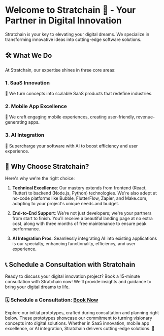 # Welcome to Stratchain 👋 - Your Partner in Digital Innovation

Stratchain is your key to elevating your digital dreams. We specialize in transforming innovative ideas into cutting-edge software solutions.

## 🛠️ What We Do

At Stratchain, our expertise shines in three core areas:

### 1. SaaS Innovation

🚀 We turn concepts into scalable SaaS products that redefine industries.

### 2. Mobile App Excellence

📱 We craft engaging mobile experiences, creating user-friendly, revenue-generating apps.

### 3. AI Integration

🤖 Supercharge your software with AI to boost efficiency and user experience.

## 🌟 Why Choose Stratchain?

Here's why we're the right choice:

1. **Technical Excellence**: Our mastery extends from frontend (React, Flutter) to backend (Node.js, Python) technologies. We're also adept at no-code platforms like Bubble, FlutterFlow, Zapier, and Make.com, adapting to your project's unique needs and budget.

2. **End-to-End Support**: We're not just developers; we're your partners from start to finish. You'll receive a beautiful landing page at no extra cost, along with three months of free maintenance to ensure peak performance.

3. **AI Integration Pros**: Seamlessly integrating AI into existing applications is our specialty, enhancing functionality, efficiency, and user experience.

## 📞 Schedule a Consultation with Stratchain

Ready to discuss your digital innovation project? Book a 15-minute consultation with Stratchain now! We'll provide insights and guidance to bring your digital dreams to life.

### 🗓️ **Schedule a Consultation**: [Book Now](https://calendly.com/adimis-ai/stratchain-15-minute-consultation)

Explore our initial prototypes, crafted during consultation and planning right below. These prototypes showcase our commitment to turning visionary concepts into digital solutions. Whether in SaaS innovation, mobile app excellence, or AI integration, Stratchain delivers cutting-edge solutions. 🚀

